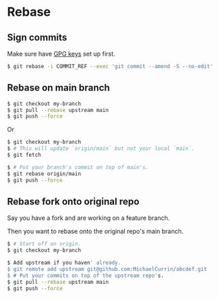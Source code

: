# Rebase


## Sign commits

Make sure have [GPG keys](https://docs.github.com/en/github/authenticating-to-github/managing-commit-signature-verification/generating-a-new-gpg-key) set up first.

```sh
$ git rebase -i COMMIT_REF --exec 'git commit --amend -S --no-edit'
```


## Rebase on main branch

```sh
$ git checkout my-branch
$ git pull --rebase upstream main
$ git push --force
```

Or

```sh
$ git checkout my-branch
$ # This will update `origin/main` but not your local `main`.
$ git fetch 

$ # Put your branch's commit on top of main's.
$ git rebase origin/main
$ git push --force
```


## Rebase fork onto original repo

Say you have a fork and are working on a feature branch.

Then you want to rebase onto the original repo's main branch.

```sh
$ # Start off on origin.
$ git checkout my-branch

$ Add upstream if you haven' already.
$ git remote add upstream git@github.com:MichaelCurrin/abcdef.git
$ # Put your commits on top of the upstream repo's.
$ git pull --rebase upstream main
$ git push --force
```

